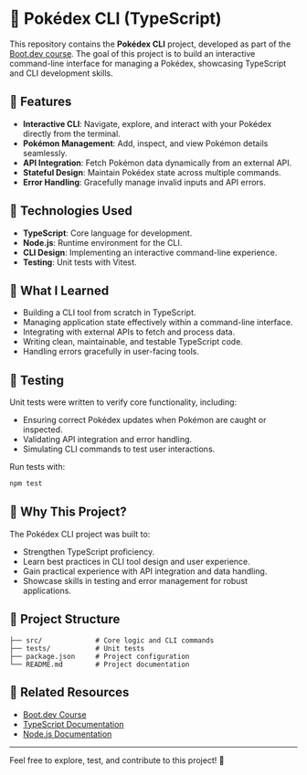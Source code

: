 # 🐌 Pokédex CLI (TypeScript)

This repository contains the **Pokédex CLI** project, developed as part of the [Boot.dev course](https://www.boot.dev/courses/build-pokedex-cli-typescript). The goal of this project is to build an interactive command-line interface for managing a Pokédex, showcasing TypeScript and CLI development skills.

## 🚀 Features

- **Interactive CLI**: Navigate, explore, and interact with your Pokédex directly from the terminal.
- **Pokémon Management**: Add, inspect, and view Pokémon details seamlessly.
- **API Integration**: Fetch Pokémon data dynamically from an external API.
- **Stateful Design**: Maintain Pokédex state across multiple commands.
- **Error Handling**: Gracefully manage invalid inputs and API errors.

## 🔧 Technologies Used

- **TypeScript**: Core language for development.
- **Node.js**: Runtime environment for the CLI.
- **CLI Design**: Implementing an interactive command-line experience.
- **Testing**: Unit tests with Vitest.

## 📖 What I Learned

- Building a CLI tool from scratch in TypeScript.
- Managing application state effectively within a command-line interface.
- Integrating with external APIs to fetch and process data.
- Writing clean, maintainable, and testable TypeScript code.
- Handling errors gracefully in user-facing tools.

## 🧪 Testing

Unit tests were written to verify core functionality, including:

- Ensuring correct Pokédex updates when Pokémon are caught or inspected.
- Validating API integration and error handling.
- Simulating CLI commands to test user interactions.

Run tests with:
```bash
npm test
```

## 🌟 Why This Project?

The Pokédex CLI project was built to:

- Strengthen TypeScript proficiency.
- Learn best practices in CLI tool design and user experience.
- Gain practical experience with API integration and data handling.
- Showcase skills in testing and error management for robust applications.

## 📂 Project Structure

```
├── src/             # Core logic and CLI commands
├── tests/           # Unit tests
├── package.json     # Project configuration
└── README.md        # Project documentation
```

## 🔗 Related Resources

- [Boot.dev Course](https://www.boot.dev/courses/build-pokedex-cli-typescript)
- [TypeScript Documentation](https://www.typescriptlang.org/docs/)
- [Node.js Documentation](https://nodejs.org/en/docs/)

---

Feel free to explore, test, and contribute to this project! 🚀
